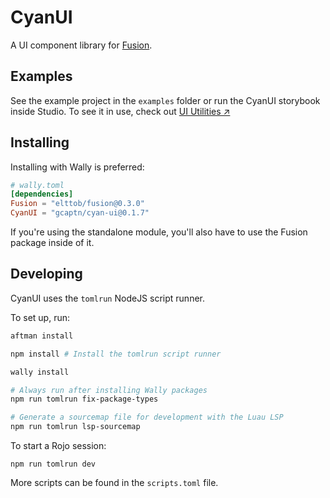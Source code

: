 # CyanUI

A UI component library for [Fusion](https://github.com/dphfox/Fusion).

## Examples
See the example project in the `examples` folder or run the CyanUI storybook inside Studio. To see it in use, check out [UI Utilities ↗️](https://devforum.roblox.com/t/3400451)


## Installing

Installing with Wally is preferred:

```toml
# wally.toml
[dependencies]
Fusion = "elttob/fusion@0.3.0"
CyanUI = "gcaptn/cyan-ui@0.1.7"
```

If you're using the standalone module, you'll also have to use the Fusion package inside of it.

## Developing

CyanUI uses the `tomlrun` NodeJS script runner.

To set up, run:

```sh
aftman install

npm install # Install the tomlrun script runner

wally install

# Always run after installing Wally packages
npm run tomlrun fix-package-types

# Generate a sourcemap file for development with the Luau LSP
npm run tomlrun lsp-sourcemap
```

To start a Rojo session:

```
npm run tomlrun dev
```

More scripts can be found in the `scripts.toml` file.